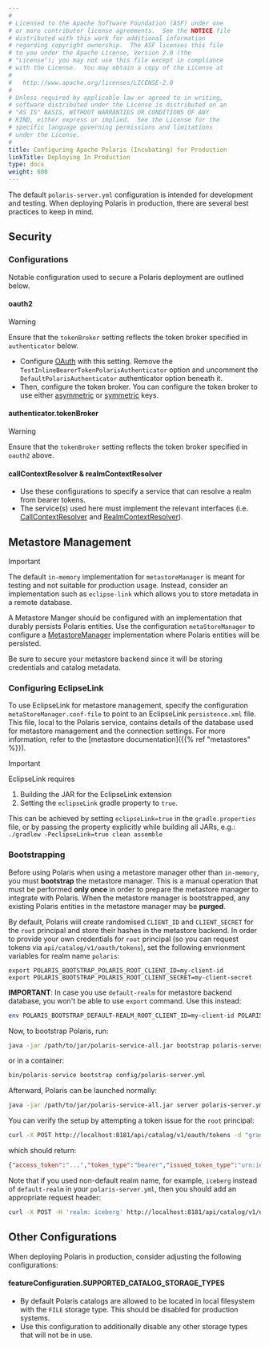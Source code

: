 ```yaml
---
#
# Licensed to the Apache Software Foundation (ASF) under one
# or more contributor license agreements.  See the NOTICE file
# distributed with this work for additional information
# regarding copyright ownership.  The ASF licenses this file
# to you under the Apache License, Version 2.0 (the
# "License"); you may not use this file except in compliance
# with the License.  You may obtain a copy of the License at
#
#   http://www.apache.org/licenses/LICENSE-2.0
#
# Unless required by applicable law or agreed to in writing,
# software distributed under the License is distributed on an
# "AS IS" BASIS, WITHOUT WARRANTIES OR CONDITIONS OF ANY
# KIND, either express or implied.  See the License for the
# specific language governing permissions and limitations
# under the License.
#
title: Configuring Apache Polaris (Incubating) for Production
linkTitle: Deploying In Production
type: docs
weight: 600
---
```


The default `polaris-server.yml` configuration is intended for development and testing. When deploying Polaris in production, there are several best practices to keep in mind.

## Security

### Configurations

Notable configuration used to secure a Polaris deployment are outlined below.

#### oauth2

> [!WARNING]  
> Ensure that the `tokenBroker` setting reflects the token broker specified in `authenticator` below.

* Configure [OAuth](https://oauth.net/2/) with this setting. Remove the `TestInlineBearerTokenPolarisAuthenticator` option and uncomment the `DefaultPolarisAuthenticator` authenticator option beneath it.
* Then, configure the token broker. You can configure the token broker to use either [asymmetric](https://github.com/apache/polaris/blob/b482617bf8cc508b37dbedf3ebc81a9408160a5e/polaris-service/src/main/java/io/polaris/service/auth/JWTRSAKeyPair.java#L24) or [symmetric](https://github.com/apache/polaris/blob/b482617bf8cc508b37dbedf3ebc81a9408160a5e/polaris-service/src/main/java/io/polaris/service/auth/JWTSymmetricKeyBroker.java#L23) keys.

#### authenticator.tokenBroker

> [!WARNING]  
> Ensure that the `tokenBroker` setting reflects the token broker specified in `oauth2` above.

#### callContextResolver & realmContextResolver
* Use these configurations to specify a service that can resolve a realm from bearer tokens.
* The service(s) used here must implement the relevant interfaces (i.e. [CallContextResolver](https://github.com/apache/polaris/blob/8290019c10290a600e40b35ddb1e2f54bf99e120/polaris-service/src/main/java/io/polaris/service/context/CallContextResolver.java#L27) and [RealmContextResolver](https://github.com/apache/polaris/blob/7ce86f10a68a3b56aed766235c88d6027c0de038/polaris-service/src/main/java/io/polaris/service/context/RealmContextResolver.java)).

## Metastore Management

> [!IMPORTANT]  
> The default `in-memory` implementation for `metastoreManager` is meant for testing and not suitable for production usage. Instead, consider an implementation such as `eclipse-link` which allows you to store metadata in a remote database.

A Metastore Manger should be configured with an implementation that durably persists Polaris entities. Use the configuration `metaStoreManager` to configure a [MetastoreManager](https://github.com/apache/polaris/blob/627dc602eb15a3258dcc32babf8def34cf6de0e9/polaris-core/src/main/java/io/polaris/core/persistence/PolarisMetaStoreManager.java#L47) implementation where Polaris entities will be persisted. 

Be sure to secure your metastore backend since it will be storing credentials and catalog metadata.

### Configuring EclipseLink

To use EclipseLink for metastore management, specify the configuration `metaStoreManager.conf-file` to point to an EclipseLink `persistence.xml` file. This file, local to the Polaris service, contains details of the database used for metastore management and the connection settings. For more information, refer to the [metastore documentation]({{% ref "metastores" %}}).

> [!IMPORTANT]
> EclipseLink requires
> 1. Building the JAR for the EclipseLink extension
> 2. Setting the `eclipseLink` gradle property to `true`.
>
> This can be achieved by setting `eclipseLink=true` in the `gradle.properties` file, or by passing the property explicitly while building all JARs, e.g.: `./gradlew -PeclipseLink=true clean assemble`

### Bootstrapping

Before using Polaris when using a metastore manager other than `in-memory`, you must **bootstrap** the metastore manager. This is a manual operation that must be performed **only once** in order to prepare the metastore manager to integrate with Polaris. When the metastore manager is bootstrapped, any existing Polaris entities in the metastore manager may be **purged**.

By default, Polaris will create randomised `CLIENT_ID` and `CLIENT_SECRET` for the `root` principal and store their hashes in the metastore backend. In order to provide your own credentials for `root` principal (so you can request tokens via `api/catalog/v1/oauth/tokens`), set the following envrionment variables for realm name `polaris`:

```
export POLARIS_BOOTSTRAP_POLARIS_ROOT_CLIENT_ID=my-client-id
export POLARIS_BOOTSTRAP_POLARIS_ROOT_CLIENT_SECRET=my-client-secret
```

**IMPORTANT**: In case you use `default-realm` for metastore backend database, you won't be able to use `export` command. Use this instead:

```bash
env POLARIS_BOOTSTRAP_DEFAULT-REALM_ROOT_CLIENT_ID=my-client-id POLARIS_BOOTSTRAP_DEFAULT-REALM_ROOT_CLIENT_SECRET=my-client-secret <bootstrap command> 
```

Now, to bootstrap Polaris, run:

```bash
java -jar /path/to/jar/polaris-service-all.jar bootstrap polaris-server.yml
```

or in a container:

```bash
bin/polaris-service bootstrap config/polaris-server.yml
```

Afterward, Polaris can be launched normally:

```bash
java -jar /path/to/jar/polaris-service-all.jar server polaris-server.yml
```

You can verify the setup by attempting a token issue for the `root` principal:

```bash
curl -X POST http://localhost:8181/api/catalog/v1/oauth/tokens -d "grant_type=client_credentials&client_id=my-client-id&client_secret=my-client-secret&scope=PRINCIPAL_ROLE:ALL"
```

which should return:

```json
{"access_token":"...","token_type":"bearer","issued_token_type":"urn:ietf:params:oauth:token-type:access_token","expires_in":3600}
```

Note that if you used non-default realm name, for example, `iceberg` instead of `default-realm` in your `polaris-server.yml`, then you should add an appropriate request header:
```bash
curl -X POST -H 'realm: iceberg' http://localhost:8181/api/catalog/v1/oauth/tokens -d "grant_type=client_credentials&client_id=my-client-id&client_secret=my-client-secret&scope=PRINCIPAL_ROLE:ALL"
```

## Other Configurations

When deploying Polaris in production, consider adjusting the following configurations:

#### featureConfiguration.SUPPORTED_CATALOG_STORAGE_TYPES
  - By default Polaris catalogs are allowed to be located in local filesystem with the `FILE` storage type. This should be disabled for production systems.
  - Use this configuration to additionally disable any other storage types that will not be in use.


